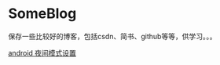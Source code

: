 # SomeBlog
保存一些比较好的博客，包括csdn、简书、github等等，供学习。。。

<a href="https://blog.csdn.net/rongbinjava/article/details/51841141" target="_blank">android 夜间模式设置</a>
